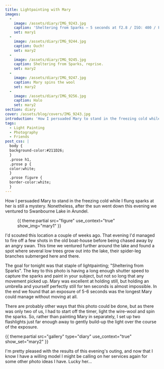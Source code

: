 ```yaml
---
title: Lightpainting with Mary
images:
  - 
    image: /assets/diary/IMG_9243.jpg
    caption: 'Sheltering from Sparks — 5 seconds at f2.8 / ISO: 400 / Focal Length: 17mm. '
    set: mary1
  - 
    image: /assets/diary/IMG_9244.jpg
    caption: Ouch!
    set: mary2
  - 
    image: /assets/diary/IMG_9245.jpg
    caption: Sheltering from Sparks, reprise.
    set: mary2
  - 
    image: /assets/diary/IMG_9247.jpg
    caption: Mary spins the wool
    set: mary2
  - 
    image: /assets/diary/IMG_9256.jpg
    caption: Halo
    set: mary2
section: diary
cover: /assets/blog/covers/IMG_9243.jpg
introduction: 'How I persuaded Mary to stand in the freezing cold while I flung sparks at her is still a mystery. Nonetheless, after the sun went down this evening we ventured to Swanbourne Lake in Arundel. '
tags:
  - Light Painting
  - Photography
  - Friends
post_css: |
  body {
  background-color:#211D26;
  }
  .prose h1,
  .prose p {
  color:white;
  }
  .prose figure {
  border-color:white;
  }
---
```

How I persuaded Mary to stand in the freezing cold while I flung sparks at her is still a mystery. Nonetheless, after the sun went down this evening we ventured to Swanbourne Lake in Arundel. 

<figure class="inline">{{ theme:partial src="figure" use_context="true" show_img="mary1" }}</figure>

I'd scouted this location a couple of weeks ago. That evening I'd managed to fire off a few shots in the old boat-house before being chased away by an angry swan. This time we ventured further around the lake and found a spot where several low trees grow out into the lake, their spider-leg branches submerged here and there. 

The goal for tonight was that staple of lightpainting; "Sheltering from Sparks". The key to this photo is having a long enough shutter speed to capture the sparks and paint in your subject, but not so long that any movement picked up. Mary was excellent at holding still, but holding an umbrella and yourself perfectly still for ten seconds is almost impossible. In the end we found that an exposure of 5-6 seconds was the longest Mary could manage without moving at all.

There are probably other ways that this photo could be done, but as there was only two of us, I had to start off the timer, light the wire-wool and spin the sparks. So, rather than painting Mary in separately, I set up two  flashlights just far enough away to gently build-up the light over the course of the exposure.

<div class="gallery">{{ theme:partial src="gallery" type="diary" use_context="true" show_set="mary2" }}</div>

I'm pretty pleased with the results of this evening's outing, and now that I know I have a willing model I might be calling on her services again for some other photo ideas I have. Lucky her...